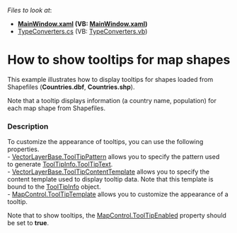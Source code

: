 <!-- default file list -->
*Files to look at*:

* **[MainWindow.xaml](./CS/ShowToolTips/MainWindow.xaml) (VB: [MainWindow.xaml](./VB/ShowToolTips/MainWindow.xaml))**
* [TypeConverters.cs](./CS/ShowToolTips/TypeConverters.cs) (VB: [TypeConverters.vb](./VB/ShowToolTips/TypeConverters.vb))
<!-- default file list end -->
# How to show tooltips for map shapes 


<p>This example illustrates how to display tooltips for shapes loaded from Shapefiles (<strong>Countries.dbf</strong>, <strong>Countries.shp</strong>).  </p><p>Note that a tooltip displays information (a country name, population) for each map shape from Shapefiles.</p><p></p>


<h3>Description</h3>

<p>To customize the appearance of tooltips, you can use the following properties.<br /> -&nbsp;<a href="http://help.devexpress.com/#WPF/DevExpressXpfMapVectorLayerBase_ToolTipPatterntopic">VectorLayerBase.ToolTipPattern</a>&nbsp;allows you to specify the pattern used to&nbsp;generate&nbsp;<a href="https://documentation.devexpress.com/#WPF/DevExpressXpfMapToolTipInfo_ToolTipTexttopic">ToolTipInfo.ToolTipText</a>.<u><br /> </u>-&nbsp;<a href="https://documentation.devexpress.com/#WPF/DevExpressXpfMapVectorLayerBase_ToolTipContentTemplatetopic">VectorLayerBase.ToolTipContentTemplate</a>&nbsp;allows you to specify the content template used to display tooltip data. Note that this template is bound to the&nbsp;<a href="https://documentation.devexpress.com/#WPF/clsDevExpressXpfMapToolTipInfotopic">ToolTipInfo</a>&nbsp;object.<br /> -&nbsp;<a href="https://documentation.devexpress.com/#WPF/DevExpressXpfMapMapControl_ToolTipTemplatetopic">MapControl.ToolTipTemplate</a>&nbsp;allows you to customize the&nbsp;appearance of a tooltip.</p>
<p>Note that&nbsp;to show tooltips, the&nbsp;<a href="http://help.devexpress.com/#WPF/DevExpressXpfMapMapControl_ToolTipEnabledtopic">MapControl.ToolTipEnabled</a>&nbsp;property should be set to&nbsp;<strong>true</strong>.</p>

<br/>


